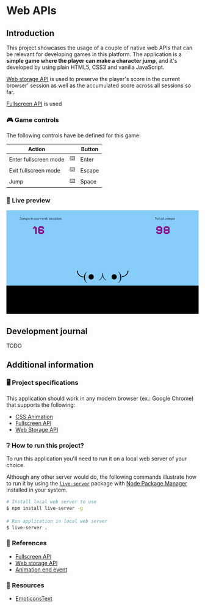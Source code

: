 # Web APIs

## Introduction

This project showcases the usage of a couple of native web APIs that can be relevant for developing games in this platform. The application is a **simple game where the player can make a character jump**, and it's developed by using plain HTML5, CSS3 and vanilla JavaScript.

[Web storage API](https://developer.mozilla.org/en-US/docs/Web/API/Web_Storage_API) is used to preserve the player's score in the current browser' session as well as the accumulated score across all sessions so far.

[Fullscreen API](https://developer.mozilla.org/en-US/docs/Web/API/Fullscreen_API) is used

### 🎮 Game controls

The following controls have be defined for this game:

| Action | | Button |
| --- | --- | --- |
| Enter fullscreen mode | ⌨️ | Enter |
| Exit fullscreen mode | ⌨️ | Escape |
| Jump | ⌨️ | Space |

### 🎦 Live preview

![Game preview](./res/screenshots/game-preview.gif)

## Development journal

TODO

## Additional information

### 🖥️ Project specifications

This application should work in any modern browser (ex.: Google Chrome) that supports the following:

- [CSS Animation](https://caniuse.com/css-animation)
- [Fullscreen API](https://caniuse.com/fullscreen)
- [Web Storage API](https://caniuse.com/namevalue-storage)

### ❔ How to run this project?

To run this application you'll need to run it on a local web server of your choice.

Although any other server would do, the following commands illustrate how to run it by using the [`live-server`](https://www.npmjs.com/package/live-server) package with [Node Package Manager](https://nodejs.org/en) installed in your system.

```bash
# Install local web server to use
$ npm install live-server -g

# Run application in local web server
$ live-server .
```

### 🔗 References

- [Fullscreen API](https://developer.mozilla.org/en-US/docs/Web/API/Fullscreen_API)
- [Web storage API](https://developer.mozilla.org/en-US/docs/Web/API/Web_Storage_API)
- [Animation end event](https://developer.mozilla.org/en-US/docs/Web/API/Element/animationend_event)

### 🎨 Resources

- [EmoticonsText](https://www.emoticonstext.com/)